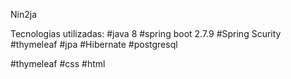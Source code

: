  Nin2ja

 Tecnologias utilizadas:
#java 8
#spring boot 2.7.9
#Spring Scurity
#thymeleaf
#jpa
#Hibernate
#postgresql

#thymeleaf
#css
#html

